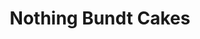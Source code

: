 ---
title: "Nothing Bundt Cakes"
url: /jacksonville/nothing-bundt-cakes-san-jose-place/
shop: Konditorei
---